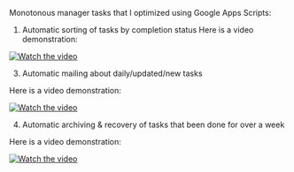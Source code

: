 Monotonous manager tasks that I optimized using Google Apps Scripts:
1) Automatic sorting of tasks by  completion status
Here is a video demonstration:    

[![Watch the video](https://img.youtube.com/vi/_YgJ5WB9_KU/0.jpg)](https://www.youtube.com/watch?v=_YgJ5WB9_KU)  

3) Automatic mailing about daily/updated/new tasks

Here is a video demonstration:    

[![Watch the video](https://img.youtube.com/vi/i62ZjbpO6xA/0.jpg)](https://www.youtube.com/watch?v=i62ZjbpO6xA)

4) Automatic archiving & recovery of tasks that been done for over a week

Here is a video demonstration:    

[![Watch the video](https://img.youtube.com/vi/yIU9igNmMvU/0.jpg)](https://www.youtube.com/watch?v=yIU9igNmMvU)
